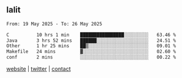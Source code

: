 ## lalit

<!--START_SECTION:waka-->

```txt
From: 19 May 2025 - To: 26 May 2025

C          10 hrs 1 min    ████████████████░░░░░░░░░   63.46 %
Java       3 hrs 52 mins   ██████░░░░░░░░░░░░░░░░░░░   24.51 %
Other      1 hr 25 mins    ██▒░░░░░░░░░░░░░░░░░░░░░░   09.01 %
Makefile   24 mins         ▓░░░░░░░░░░░░░░░░░░░░░░░░   02.60 %
conf       2 mins          ░░░░░░░░░░░░░░░░░░░░░░░░░   00.22 %
```

<!--END_SECTION:waka-->

[website](https://lalit.sh) | [twitter](https://x.com/@lalitcodes) | [contact](https://lalit.sh/contact)
